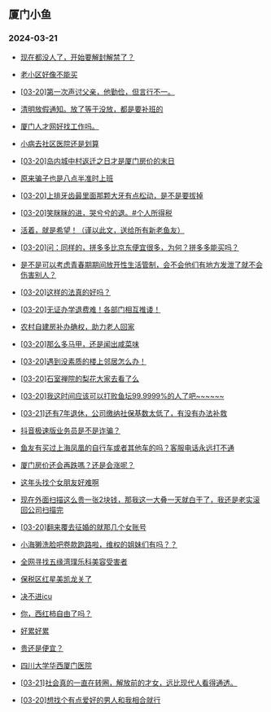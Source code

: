 ## 厦门小鱼 
### 2024-03-21

+ [现在都没人了，开始要解封解禁了？](http://bbs.xmfish.com/read-htm-tid-18163219.html)

+ [老小区好像不能买](http://bbs.xmfish.com/read-htm-tid-18163101.html)

+ [[03-20]第一次声讨父亲，他勤俭，但言行不一。](http://bbs.xmfish.com/read-htm-tid-18163276.html)

+ [清明放假通知。放了等于没放，都是要补班的](http://bbs.xmfish.com/read-htm-tid-18163153.html)

+ [厦门人才网好找工作吗。](http://bbs.xmfish.com/read-htm-tid-18163215.html)

+ [小病去社区医院还是划算](http://bbs.xmfish.com/read-htm-tid-18163174.html)

+ [[03-20]岛内城中村返迁之日才是厦门房价的末日](http://bbs.xmfish.com/read-htm-tid-18163286.html)

+ [原来骗子也是八点半准时上班](http://bbs.xmfish.com/read-htm-tid-18163159.html)

+ [[03-20]上排牙齿最里面那颗大牙有点松动，是不是要拔掉](http://bbs.xmfish.com/read-htm-tid-18163152.html)

+ [[03-20]笑眯眯的进，哭兮兮的退。#个人所得税](http://bbs.xmfish.com/read-htm-tid-18163262.html)

+ [活着，就是希望！（谨以此文，送给所有新老鱼友）](http://bbs.xmfish.com/read-htm-tid-18163386.html)

+ [[03-20]问：同样的，拼多多比京东便宜很多，为何？拼多多能买吗？](http://bbs.xmfish.com/read-htm-tid-18163133.html)

+ [是不是可以考虑青春期期间放开性生活管制，会不会他们有地方发泄了就不会伤害别人？](http://bbs.xmfish.com/read-htm-tid-18163347.html)

+ [[03-20]这样的法真的好吗？](http://bbs.xmfish.com/read-htm-tid-18163434.html)

+ [[03-20]无证办学退费难！各部门相互推诿！](http://bbs.xmfish.com/read-htm-tid-18163458.html)

+ [农村自建房补办确权，助力老人回家](http://bbs.xmfish.com/read-htm-tid-18163398.html)

+ [[03-20]那么多马甲，还是闻出咸菜味](http://bbs.xmfish.com/read-htm-tid-18163327.html)

+ [[03-20]遇到没素质的楼上邻居怎么办！](http://bbs.xmfish.com/read-htm-tid-18163325.html)

+ [[03-20]石室禅院的梨花大家去看了么](http://bbs.xmfish.com/read-htm-tid-18163411.html)

+ [[03-20]我这时间应该可以打败鱼坛99.9999%的人了吧~~~~~~](http://bbs.xmfish.com/read-htm-tid-18163502.html)

+ [[03-21]还有7年退休，公司缴纳社保基数太低了，有没有办法补救](http://bbs.xmfish.com/read-htm-tid-18163612.html)

+ [抖音极速版业务员是不是诈骗？](http://bbs.xmfish.com/read-htm-tid-18163489.html)

+ [鱼友有买过上海凤凰的自行车或者其他车的吗？客服电话永远打不通](http://bbs.xmfish.com/read-htm-tid-18163367.html)

+ [厦门房价还会再跌嗎？还是会涨呢？](http://bbs.xmfish.com/read-htm-tid-18163610.html)

+ [这年头找个女朋友好难啊](http://bbs.xmfish.com/read-htm-tid-18163616.html)

+ [现在外面扫描这么贵一张2块钱，那我这一大叠一天就白干了，我还是老实滚回公司扫描完](http://bbs.xmfish.com/read-htm-tid-18163463.html)

+ [[03-20]翻来覆去征婚的就那几个女账号](http://bbs.xmfish.com/read-htm-tid-18163410.html)

+ [小海獭洗脸吧卷款跑路啦，维权的姐妹们有吗？？](http://bbs.xmfish.com/read-htm-tid-18163557.html)

+ [全网寻找五缘湾璞乐科美容受害者](http://bbs.xmfish.com/read-htm-tid-18163453.html)

+ [保税区红星美凯龙关了](http://bbs.xmfish.com/read-htm-tid-18163625.html)

+ [决不进icu](http://bbs.xmfish.com/read-htm-tid-18163744.html)

+ [你，西红柿自由了吗？](http://bbs.xmfish.com/read-htm-tid-18163626.html)

+ [好累好累](http://bbs.xmfish.com/read-htm-tid-18163581.html)

+ [贵还是便宜？](http://bbs.xmfish.com/read-htm-tid-18163645.html)

+ [四川大学华西厦门医院](http://bbs.xmfish.com/read-htm-tid-18163588.html)

+ [[03-21]社会真的一直在转圈，解放前的才女，远比现代人看得通透。](http://bbs.xmfish.com/read-htm-tid-18163797.html)

+ [[03-20]想找个有点爱好的男人和我相合就行](http://bbs.xmfish.com/read-htm-tid-18163567.html)


